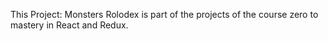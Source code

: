 This Project: Monsters Rolodex is part of the projects of the course zero to mastery in React and Redux.